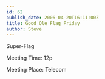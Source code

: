 ```yaml
---
id: 62
publish_date: 2006-04-20T16:11:00Z
title: Good Ole Flag Friday
author: Steve
---
```

Super-Flag

Meeting Time: 12p

Meeting Place: Telecom